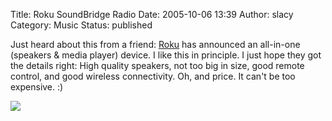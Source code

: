 Title: Roku SoundBridge Radio
Date: 2005-10-06 13:39
Author: slacy
Category: Music
Status: published

Just heard about this from a friend: [Roku](http://rokulabs.com) has
announced an all-in-one (speakers & media player) device. I like this in
principle. I just hope they got the details right: High quality
speakers, not too big in size, good remote control, and good wireless
connectivity. Oh, and price. It can't be too expensive. :)

[![](http://slacy.com/blog/wp-content/roku.png)](http://rokulabs.com)
